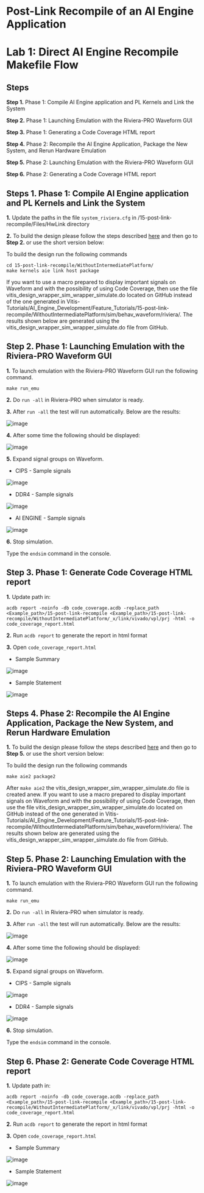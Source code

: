 # **Post-Link Recompile of an AI Engine Application**

# **Lab 1: Direct AI Engine Recompile Makefile Flow**

## **Steps**

**Step 1.** Phase 1: Compile AI Engine application and PL Kernels and Link the System

**Step 2.** Phase 1: Launching Emulation with the Riviera-PRO Waveform GUI

**Step 3.** Phase 1: Generating a Code Coverage HTML report

**Step 4.** Phase 2: Recompile the AI Engine Application, Package the New System, and Rerun Hardware Emulation

**Step 5.** Phase 2: Launching Emulation with the Riviera-PRO Waveform GUI

**Step 6.** Phase 2: Generating a Code Coverage HTML report

## **Steps 1.  Phase 1: Compile AI Engine application and PL Kernels and Link the System** 

  **1.** Update the paths in the file `system_riviera.cfg` in /15-post-link-recompile/Files/HwLink directory

  **2.** To build the design please follow the steps described [here](https://github.com/Xilinx/Vitis-Tutorials/blob/2022.1/AI_Engine_Development/Feature_Tutorials/15-post-link-recompile/DirectRecompileMakefile_Flow.md) and then go to **Step 2.** or use the short version below:

  To build the design run the following commands
  ```
  cd 15-post-link-recompile/WithoutIntermediatePlatform/
  make kernels aie link host package
  ```
  
  If you want to use a macro prepared to display important signals on Waveform and with the possibility of using Code Coverage, then use the file vitis_design_wrapper_sim_wrapper_simulate.do located on GitHub instead of the one generated in Vitis-Tutorials/AI_Engine_Development/Feature_Tutorials/15-post-link-recompile/WithoutIntermediatePlatform/sim/behav_waveform/riviera/. The results shown below are generated using the vitis_design_wrapper_sim_wrapper_simulate.do file from GitHub.

## **Step 2.** Phase 1: Launching Emulation with the Riviera-PRO Waveform GUI

  **1.** To launch emulation with the Riviera-PRO Waveform GUI run the following command.  

  `make run_emu`
  
  **2.** Do `run -all` in Riviera-PRO when simulator is ready.

  **3.** After `run -all` the test will run automatically. Below are the results: 

  ![image](https://github.com/maciejpasierbek/Riviera-PRO/assets/38097741/11c4ff92-5532-4a87-8037-63fd75d2a0b6)
  
  **4.** After some time the following should be displayed:

  ![image](https://github.com/maciejpasierbek/Riviera-PRO/assets/38097741/9706a16c-77d1-4c7b-aba1-9a30b2f7d597)

  **5.** Expand signal groups on Waveform.

  - CIPS - Sample signals

  ![image](https://github.com/maciejpasierbek/Riviera-PRO/assets/38097741/8ba1ac0a-426f-43b3-8615-7b892fe8d3aa)

  - DDR4 - Sample signals

  ![image](https://github.com/maciejpasierbek/Riviera-PRO/assets/38097741/7a7ab2c9-8471-4e48-a080-2215dbf4d13e)
  
  - AI ENGINE - Sample signals

  ![image](https://github.com/maciejpasierbek/Riviera-PRO/assets/38097741/cb545b1b-96ec-484e-aaa1-15b0c36dbee0)

  **6.** Stop simulation.

  Type the `endsim` command in the console.

## **Step 3.** Phase 1: Generate Code Coverage HTML report

  **1.** Update path in:
  
  `acdb report -noinfo -db code_coverage.acdb -replace_path <Example_path>/15-post-link-recompile <Example_path>/15-post-link-recompile/WithoutIntermediatePlatform/_x/link/vivado/vpl/prj -html -o code_coverage_report.html` 
  
  **2.** Run `acdb report` to generate the report in html format 
  
  **3.** Open `code_coverage_report.html`
  
  - Sample Summary
  
  ![image](https://github.com/maciejpasierbek/Riviera-PRO/assets/38097741/be1db294-20e3-4fdf-bf14-1b3c5d1cdbae)

  - Sample Statement

  ![image](https://github.com/maciejpasierbek/Riviera-PRO/assets/38097741/2f33c003-c366-4cdc-a8b2-b8f73b45b610)

## **Steps 4.  Phase 2: Recompile the AI Engine Application, Package the New System, and Rerun Hardware Emulation** 

  **1.** To build the design please follow the steps described [here](https://github.com/Xilinx/Vitis-Tutorials/blob/2022.1/AI_Engine_Development/Feature_Tutorials/15-post-link-recompile/DirectRecompileMakefile_Flow.md) and then go to **Step 5.** or use the short version below:

  To build the design run the following commands

  `make aie2 package2`
  
  After `make aie2` the vitis_design_wrapper_sim_wrapper_simulate.do file is created anew. If you want to use a macro prepared to display important signals on Waveform and with the possibility of using Code Coverage, then use the file vitis_design_wrapper_sim_wrapper_simulate.do located on GitHub instead of the one generated in Vitis-Tutorials/AI_Engine_Development/Feature_Tutorials/15-post-link-recompile/WithoutIntermediatePlatform/sim/behav_waveform/riviera/. The results shown below are generated using the vitis_design_wrapper_sim_wrapper_simulate.do file from GitHub.

## **Step 5.** Phase 2: Launching Emulation with the Riviera-PRO Waveform GUI

  **1.** To launch emulation with the Riviera-PRO Waveform GUI run the following command.  

  `make run_emu`
  
  **2.** Do `run -all` in Riviera-PRO when simulator is ready.

  **3.** After `run -all` the test will run automatically. Below are the results: 

  ![image](https://github.com/maciejpasierbek/Riviera-PRO/assets/38097741/f6a1f01f-fd3c-4950-8c6f-5c6c11b64e71)
  
  **4.** After some time the following should be displayed:

  ![image](https://github.com/maciejpasierbek/Riviera-PRO/assets/38097741/c2f04481-690f-4a0b-8279-65420e76bf7c)

  **5.** Expand signal groups on Waveform.

  - CIPS - Sample signals

  ![image](https://github.com/maciejpasierbek/Riviera-PRO/assets/38097741/6b0b0397-58e0-49f0-8650-5990884652b0)

  - DDR4 - Sample signals

  ![image](https://github.com/maciejpasierbek/Riviera-PRO/assets/38097741/d1f87460-5ac0-4722-8cf4-e7bb8b037536)

  **6.** Stop simulation.

  Type the `endsim` command in the console.

## **Step 6.** Phase 2: Generate Code Coverage HTML report

  **1.** Update path in:
  
  `acdb report -noinfo -db code_coverage.acdb -replace_path <Example_path>/15-post-link-recompile <Example_path>/15-post-link-recompile/WithoutIntermediatePlatform/_x/link/vivado/vpl/prj -html -o code_coverage_report.html` 
  
  **2.** Run `acdb report` to generate the report in html format 
  
  **3.** Open `code_coverage_report.html`
  
  - Sample Summary
  
  ![image](https://github.com/maciejpasierbek/Riviera-PRO/assets/38097741/50373940-c79d-45a9-b554-9ba23de578dd)

  - Sample Statement

  ![image](https://github.com/maciejpasierbek/Riviera-PRO/assets/38097741/a8ed9d29-30d2-4a6e-8646-027d9f69b7ba)
  





